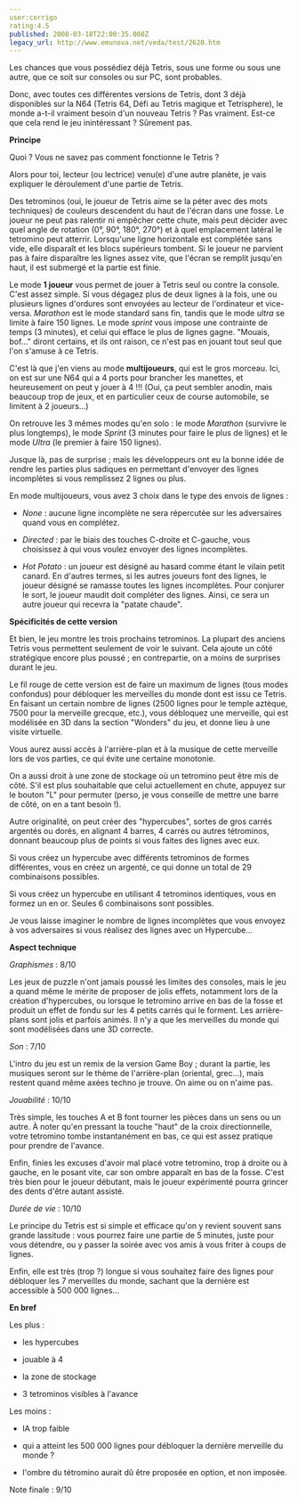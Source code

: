 ```yaml
---
user:corrigo
rating:4.5
published: 2008-03-18T22:00:35.000Z
legacy_url: http://www.emunova.net/veda/test/2620.htm
---
```

Les chances que vous possédiez déjà Tetris, sous une forme ou sous une autre, que ce soit sur consoles ou sur PC, sont probables.  

Donc, avec toutes ces différentes versions de Tetris, dont 3 déjà disponibles sur la N64 (Tetris 64, Défi au Tetris magique et Tetrisphere), le monde a-t-il vraiment besoin d'un nouveau Tetris ? Pas vraiment. Est-ce que cela rend le jeu inintéressant ? Sûrement pas.   

  

**Principe**  

  

Quoi ? Vous ne savez pas comment fonctionne le Tetris ?  

Alors pour toi, lecteur (ou lectrice) venu(e) d'une autre planète, je vais expliquer le déroulement d'une partie de Tetris.  

  

Des tetrominos (oui, le joueur de Tetris aime se la péter avec des mots techniques) de couleurs descendent du haut de l'écran dans une fosse. Le joueur ne peut pas ralentir ni empêcher cette chute, mais peut décider avec quel angle de rotation (0°, 90°, 180°, 270°) et à quel emplacement latéral le tetromino peut atterrir. Lorsqu'une ligne horizontale est complétée sans vide, elle disparaît et les blocs supérieurs tombent. Si le joueur ne parvient pas à faire disparaître les lignes assez vite, que l'écran se remplit jusqu'en haut, il est submergé et la partie est finie.  

  

Le mode __1 joueur__ vous permet de jouer à Tetris seul ou contre la console. C'est assez simple. Si vous dégagez plus de deux lignes à la fois, une ou plusieurs lignes d'ordures sont envoyées au lecteur de l'ordinateur et vice-versa. _Marathon_ est le mode standard sans fin, tandis que le mode _ultra_ se limite à faire 150 lignes. Le mode _sprint_ vous impose une contrainte de temps (3 minutes), et celui qui efface le plus de lignes gagne. "Mouais, bof..." diront certains, et ils ont raison, ce n'est pas en jouant tout seul que l'on s'amuse à ce Tetris.  

  

C'est là que j'en viens au mode __multijoueurs__, qui est le gros morceau. Ici, on est sur une N64 qui a 4 ports pour brancher les manettes, et heureusement on peut y jouer à 4 !!! (Oui, ça peut sembler anodin, mais beaucoup trop de jeux, et en particulier ceux de course automobile, se limitent à 2 joueurs...)  

On retrouve les 3 mêmes modes qu'en solo : le mode _Marathon_ (survivre le plus longtemps), le mode _Sprint_ (3 minutes pour faire le plus de lignes) et le mode _Ultra_ (le premier à faire 150 lignes).  

  

Jusque là, pas de surprise ; mais les développeurs ont eu la bonne idée de rendre les parties plus sadiques en permettant d'envoyer des lignes incomplètes si vous remplissez 2 lignes ou plus.  

En mode multijoueurs, vous avez 3 choix dans le type des envois de lignes :  

  

- _None_ : aucune ligne incomplète ne sera répercutée sur les adversaires quand vous en complétez.  

  

- _Directed_ : par le biais des touches C-droite et C-gauche, vous choisissez à qui vous voulez envoyer des lignes incomplètes.  

  

- _Hot Potato_ : un joueur est désigné au hasard comme étant le vilain petit canard. En d'autres termes, si les autres joueurs font des lignes, le joueur désigné se ramasse toutes les lignes incomplètes. Pour conjurer le sort, le joueur maudit doit compléter des lignes. Ainsi, ce sera un autre joueur qui recevra la "patate chaude".  

  

**Spécificités de cette version**  

  

Et bien, le jeu montre les trois prochains tetrominos. La plupart des anciens Tetris vous permettent seulement de voir le suivant. Cela ajoute un côté stratégique encore plus poussé ; en contrepartie, on a moins de surprises durant le jeu.  

  

Le fil rouge de cette version est de faire un maximum de lignes (tous modes confondus) pour débloquer les merveilles du monde dont est issu ce Tetris. En faisant un certain nombre de lignes (2500 lignes pour le temple aztèque, 7500 pour la merveille grecque, etc.), vous débloquez une merveille, qui est modélisée en 3D dans la section "Wonders" du jeu, et donne lieu à une visite virtuelle.  

Vous aurez aussi accès à l'arrière-plan et à la musique de cette merveille lors de vos parties, ce qui évite une certaine monotonie.  

  

On a aussi droit à une zone de stockage où un tetromino peut être mis de côté. S'il est plus souhaitable que celui actuellement en chute, appuyez sur le bouton "L" pour permuter (perso, je vous conseille de mettre une barre de côté, on en a tant besoin !).  

  

Autre originalité, on peut créer des "hypercubes", sortes de gros carrés argentés ou dorés, en alignant 4 barres, 4 carrés ou autres tétrominos, donnant beaucoup plus de points si vous faites des lignes avec eux.  

Si vous créez un hypercube avec différents tetrominos de formes différentes, vous en créez un argenté, ce qui donne un total de 29 combinaisons possibles.  

Si vous créez un hypercube en utilisant 4 tetrominos identiques, vous en formez un en or. Seules 6 combinaisons sont possibles.  

Je vous laisse imaginer le nombre de lignes incomplètes que vous envoyez à vos adversaires si vous réalisez des lignes avec un Hypercube...  

  

**Aspect technique**  

  

_Graphismes_ : 8/10   

Les jeux de puzzle n'ont jamais poussé les limites des consoles, mais le jeu a quand même le mérite de proposer de jolis effets, notamment lors de la création d'hypercubes, ou lorsque le tetromino arrive en bas de la fosse et produit un effet de fondu sur les 4 petits carrés qui le forment. Les arrière-plans sont jolis et parfois animés. Il n'y a que les merveilles du monde qui sont modélisées dans une 3D correcte.  

  

_Son_ : 7/10  

L'intro du jeu est un remix de la version Game Boy ; durant la partie, les musiques seront sur le thème de l'arrière-plan (oriental, grec...), mais restent quand même axées techno je trouve. On aime ou on n'aime pas.  

  

_Jouabilité_ : 10/10  

Très simple, les touches A et B font tourner les pièces dans un sens ou un autre. À noter qu'en pressant la touche "haut" de la croix directionnelle, votre tetromino tombe instantanément en bas, ce qui est assez pratique pour prendre de l'avance.  

Enfin, finies les excuses d'avoir mal placé votre tetromino, trop à droite ou à gauche, en le posant vite, car son ombre apparaît en bas de la fosse. C'est très bien pour le joueur débutant, mais le joueur expérimenté pourra grincer des dents d'être autant assisté.  

  

_Durée de vie_ : 10/10  

Le principe du Tetris est si simple et efficace qu'on y revient souvent sans grande lassitude : vous pourrez faire une partie de 5 minutes, juste pour vous détendre, ou y passer la soirée avec vos amis à vous friter à coups de lignes.  

Enfin, elle est très (trop ?) longue si vous souhaitez faire des lignes pour débloquer les 7 merveilles du monde, sachant que la dernière est accessible à 500 000 lignes...  

  

**En bref**  

  

Les plus :  

- les hypercubes  

- jouable à 4  

- la zone de stockage  

- 3 tetrominos visibles à l'avance  

  

Les moins :  

- IA trop faible  

- qui a atteint les 500 000 lignes pour débloquer la dernière merveille du monde ?  

- l'ombre du tétromino aurait dû être proposée en option, et non imposée.  

  

Note finale : 9/10